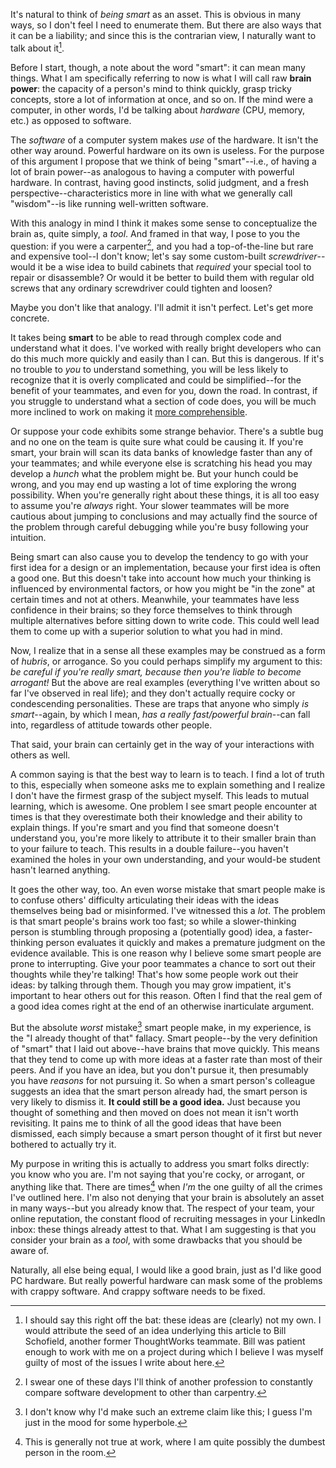 It's natural to think of *being smart* as an asset. This is obvious in many ways, so I don't feel I need to enumerate them. But there are also ways that it can be a liability; and since this is the contrarian view, I naturally want to talk about it[^bill-schofield].

Before I start, though, a note about the word "smart": it can mean many things. What I am specifically referring to now is what I will call raw **brain power**: the capacity of a person's mind to think quickly, grasp tricky concepts, store a lot of information at once, and so on. If the mind were a computer, in other words, I'd be talking about *hardware* (CPU, memory, etc.) as opposed to software.

The *software* of a computer system makes *use* of the hardware. It isn't the other way around. Powerful hardware on its own is useless. For the purpose of this argument I propose that we think of being "smart"--i.e., of having a lot of brain power--as analogous to having a computer with powerful hardware. In contrast, having good instincts, solid judgment, and a fresh perspective--characteristics more in line with what we generally call "wisdom"--is like running well-written software.

With this analogy in mind I think it makes some sense to conceptualize the brain as, quite simply, a *tool*. And framed in that way, I pose to you the question: if you were a carpenter[^carpenter-analogy], and you had a top-of-the-line but rare and expensive tool--I don't know; let's say some custom-built *screwdriver*--would it be a wise idea to build cabinets that *required* your special tool to repair or disassemble? Or would it be better to build them with regular old screws that any ordinary screwdriver could tighten and loosen?

Maybe you don't like that analogy. I'll admit it isn't perfect. Let's get more concrete.

It takes being **smart** to be able to read through complex code and understand what it does. I've worked with really bright developers who can do this much more quickly and easily than I can. But this is dangerous. If it's no trouble to *you* to understand something, you will be less likely to recognize that it is overly complicated and could be simplified--for the benefit of your teammates, and even for you, down the road. In contrast, if you struggle to understand what a section of code does, you will be much more inclined to work on making it [more comprehensible](/posts/optimize-for-comprehensibility.html).

Or suppose your code exhibits some strange behavior. There's a subtle bug and no one on the team is quite sure what could be causing it. If you're smart, your brain will scan its data banks of knowledge faster than any of your teammates; and while everyone else is scratching his head you may develop a *hunch* what the problem might be. But your hunch could be wrong, and you may end up wasting a lot of time exploring the wrong possibility. When you're generally right about these things, it is all too easy to assume you're *always* right. Your slower teammates will be more cautious about jumping to conclusions and may actually find the source of the problem through careful debugging while you're busy following your intuition.

Being smart can also cause you to develop the tendency to go with your first idea for a design or an implementation, because your first idea is often a good one. But this doesn't take into account how much your thinking is influenced by environmental factors, or how you might be "in the zone" at certain times and not at others. Meanwhile, your teammates have less confidence in their brains; so they force themselves to think through multiple alternatives before sitting down to write code. This could well lead them to come up with a superior solution to what you had in mind.

Now, I realize that in a sense all these examples may be construed as a form of *hubris*, or arrogance. So you could perhaps simplify my argument to this: *be careful if you're really smart, because then you're liable to become arrogant!* But the above are real examples (everything I've written about so far I've observed in real life); and they don't actually require cocky or condescending personalities. These are traps that anyone who simply *is smart*--again, by which I mean, *has a really fast/powerful brain*--can fall into, regardless of attitude towards other people.

That said, your brain can certainly get in the way of your interactions with others as well.

A common saying is that the best way to learn is to teach. I find a lot of truth to this, especially when someone asks me to explain something and I realize I don't have the firmest grasp of the subject myself. This leads to mutual learning, which is awesome. One problem I see smart people encounter at times is that they overestimate both their knowledge and their ability to explain things. If you're smart and you find that someone doesn't understand you, you're more likely to attribute it to their smaller brain than to your failure to teach. This results in a double failure--you haven't examined the holes in your own understanding, and your would-be student hasn't learned anything.

It goes the other way, too. An even worse mistake that smart people make is to confuse others' difficulty articulating their ideas with the ideas themselves being bad or misinformed. I've witnessed this a *lot*. The problem is that smart people's brains work too fast; so while a slower-thinking person is stumbling through proposing a (potentially good) idea, a faster-thinking person evaluates it quickly and makes a premature judgment on the evidence available. This is one reason why I believe some smart people are prone to interrupting. Give your poor teammates a chance to sort out their thoughts while they're talking! That's how some people work out their ideas: by talking through them. Though you may grow impatient, it's important to hear others out for this reason. Often I find that the real gem of a good idea comes right at the end of an otherwise inarticulate argument.

But the absolute *worst* mistake[^worst-mistake] smart people make, in my experience, is the "I already thought of that" fallacy. Smart people--by the very definition of "smart" that I laid out above--have brains that move quickly. This means that they tend to come up with more ideas at a faster rate than most of their peers. And if you have an idea, but you don't pursue it, then presumably you have *reasons* for not pursuing it. So when a smart person's colleague suggests an idea that the smart person already had, the smart person is very likely to dismiss it. **It could still be a good idea.** Just because you thought of something and then moved on does not mean it isn't worth revisiting. It pains me to think of all the good ideas that have been dismissed, each simply because a smart person thought of it first but never bothered to actually try it.

My purpose in writing this is actually to address you smart folks directly: you know who you are. I'm not saying that you're cocky, or arrogant, or anything like that. There are times[^when-i-am-guilty] when *I'm* the one guilty of all the crimes I've outlined here. I'm also not denying that your brain is absolutely an asset in many ways--but you already know that. The respect of your team, your online reputation, the constant flood of recruiting messages in your LinkedIn inbox: these things already attest to that. What I am suggesting is that you consider your brain as a *tool*, with some drawbacks that you should be aware of.

Naturally, all else being equal, I would like a good brain, just as I'd like good PC hardware. But really powerful hardware can mask some of the problems with crappy software. And crappy software needs to be fixed.

[^bill-schofield]: I should say this right off the bat: these ideas are (clearly) not my own. I would attribute the seed of an idea underlying this article to Bill Schofield, another former ThoughtWorks teammate. Bill was patient enough to work with me on a project during which I believe I was myself guilty of most of the issues I write about here.

[^carpenter-analogy]: I swear one of these days I'll think of another profession to constantly compare software development to other than carpentry.

[^worst-mistake]: I don't know why I'd make such an extreme claim like this; I guess I'm just in the mood for some hyperbole.

[^when-i-am-guilty]: This is generally not true at work, where I am quite possibly the dumbest person in the room.
